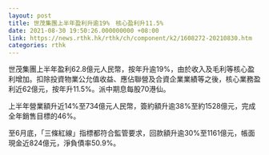 ```yaml
---
layout: post
title: 世茂集團上半年盈利升逾19%　核心盈利升11.5%
date: 2021-08-30 19:50:26.000000000 +08:00
link: https://news.rthk.hk/rthk/ch/component/k2/1608272-20210830.htm
categories: rthk
---
```


世茂集團上半年盈利62.8億元人民幣，按年升逾19%，由於收入及毛利等核心盈利增加。扣除投資物業公允值收益、應佔聯營及合資企業業績等之後，核心業務盈利近62億元，按年升11.5%。派中期息每股70港仙。

上半年營業額升近14%至734億元人民幣，簽約額升逾38%至約1528億元，完成全年銷售目標的46%。

至6月底，「三條紅線」指標都符合監管要求，回款額升逾30%至1161億元，帳面現金近824億元，淨負債率50.9%。
